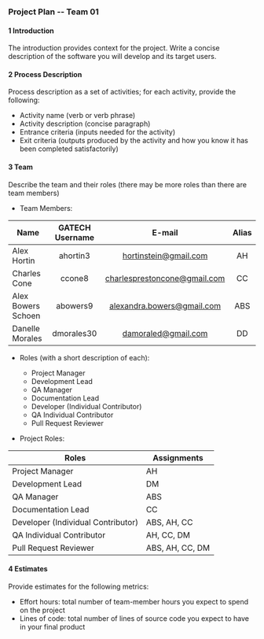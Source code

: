 ### **Project Plan -- Team 01**

#### 1 Introduction

The introduction provides context for the project. Write a concise description of the software you will develop and its target users.

#### 2 Process Description

Process description as a set of activities; for each activity, provide the following:

- Activity name (verb or verb phrase)
- Activity description (concise paragraph)
- Entrance criteria (inputs needed for the activity)
- Exit criteria (outputs produced by the activity and how you know it has been completed satisfactorily)

#### 3 Team

Describe the team and their roles (there may be more roles than there are team members)

- Team Members:

| Name  				| GATECH Username		| E-mail						| Alias |
| --------------------- |:---------------------:|:-----------------------------:|:-----:| 
| Alex Hortin 	 		| ahortin3				| hortinstein@gmail.com  		| AH    |
| Charles Cone 	 		| ccone8		        | charlesprestoncone@gmail.com  | CC    |
| Alex Bowers Schoen 	| abowers9				| alexandra.bowers@gmail.com 	| ABS   |
| Danelle Morales		| dmorales30			| damoraled@gmail.com 			| DD    |
	
- Roles (with a short description of each):
	- Project Manager
	- Development Lead
	- QA Manager
	- Documentation Lead
	- Developer (Individual Contributor) 
	- QA Individual Contributor
	- Pull Request Reviewer
	
- Project Roles:

Roles | Assignments
--- | --- | 
| Project Manager	| AH 
| Development Lead 	| DM
| QA Manager 		| ABS
| Documentation Lead| CC
| Developer (Individual Contributor)| ABS, AH, CC
|QA Individual Contributor			| AH, CC, DM
| Pull Request Reviewer| ABS, AH, CC, DM

#### 4 Estimates

Provide estimates for the following metrics:

- Effort hours: total number of team-member hours you expect to spend on the project
- Lines of code: total number of lines of source code you expect to have in your final product